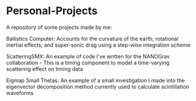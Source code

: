 # Personal-Projects
A repository of some projects made by me:

Ballistics Computer: Accounts for the curvature of the earth; rotational inertial effects, and super-sonic drag using a step-wise integration scheme

ScatteringSMX: An example of code I've written for the NANOGrav collaboration - This is a timing component to model a time-varying scattering effect on timing data

Eigmap Small Thetas: An example of a small investigation I made into the eigenvector decomposition method currently used to calculate scintillation waveforms

